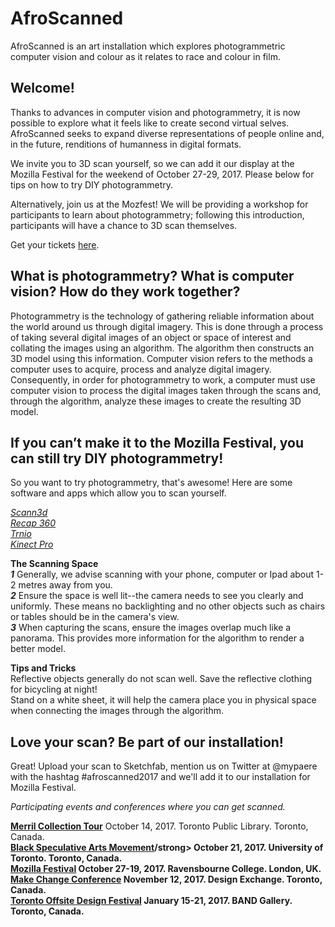 # AfroScanned
AfroScanned is an art installation which explores photogrammetric computer vision and colour as it relates to race and colour in film.

## Welcome! 
Thanks to advances in computer vision and photogrammetry, it is now possible to explore what it feels like to create second virtual selves. AfroScanned seeks to expand diverse representations of people online and, in the future, renditions of humanness in digital formats. 

We invite you to 3D scan yourself, so we can add it our display at the Mozilla Festival for the weekend of October 27-29, 2017. Please below for tips on how to try DIY photogrammetry. 

Alternatively, join us at the Mozfest! We will be providing a workshop for participants to learn about photogrammetry; following this introduction, participants will have a chance to 3D scan themselves. 

Get your tickets <a href="https://www.mozillafestival.org">here</a>.

## What is photogrammetry? What is computer vision? How do they work together? 

Photogrammetry is the technology of gathering reliable information about the world around us through digital imagery. This is done through a process of taking several digital images of an object or space of interest and collating the images using an algorithm. The algorithm then constructs an 3D model using this information. Computer vision refers to the methods a computer uses to acquire, process and analyze digital imagery. Consequently, in order for photogrammetry to work, a computer must use computer vision to process the digital images taken through the scans and, through the algorithm, analyze these images to create the resulting 3D model. 

## If you can’t make it to the Mozilla Festival, you can still try DIY photogrammetry!

So you want to try photogrammetry, that's awesome! Here are some software and apps which allow you to scan yourself. 

<em><a href="http://scann3d.smartmobilevision.com/">Scann3d</a></em></br>
<em><a href="https://www.autodesk.com/products/recap/overview">Recap 360</a></em></br>
<em><a href="http://www.trnio.com/">Trnio</a></em></br> 
<em><a href="https://developer.microsoft.com/en-us/windows/hardware/3d-print/scanning-with-kinect">Kinect Pro</a></em></br>

<strong>The Scanning Space</strong> </br>
<em><strong>1</strong></em> Generally, we advise scanning with your phone, computer or Ipad about 1-2 metres away from you.</br>
<em><strong>2</strong></em> Ensure the space is well lit--the camera needs to see you clearly and uniformly. These means no backlighting and no other objects such as chairs or tables should be in the camera's view. </br>
<em><strong>3</strong></em> When capturing the scans, ensure the images overlap much like a panorama. This provides more information for the algorithm to render a better model. </br>

<strong>Tips and Tricks </strong></br>
Reflective objects generally do not scan well. Save the reflective clothing for bicycling at night! </br>
Stand on a white sheet, it will help the camera place you in physical space when connecting the images through the algorithm.</br> 

## Love your scan? Be part of our installation! 

Great! Upload your scan to Sketchfab, mention us on Twitter at @mypaere with the hashtag #afroscanned2017 and we'll add it to our installation for Mozilla Festival. 

<em>Participating events and conferences where you can get scanned.</em>

<strong><a href="https://www.facebook.com/events/287021985148478">Merril Collection Tour</a></strong> October 14, 2017. Toronto Public Library. Toronto, Canada.</br>
<strong><a href="https://www.facebook.com/blackSpeculativeArtsMovement/">Black Speculative Arts Movement</a>/strong> October 21, 2017. University of Toronto. Toronto, Canada.</br>
<strong><a href="mozillafestival.org">Mozilla Festival</a></strong> October 27-19, 2017. Ravensbourne College. London, UK. </br>
<strong><a href="http://makechangeconference.com/">Make Change Conference</a></strong> November 12, 2017. Design Exchange. Toronto, Canada. </br>
<strong><a href="http://todesignoffsite.com/">Toronto Offsite Design Festival<a/></strong> January 15-21, 2017. BAND Gallery. Toronto, Canada.</br>
